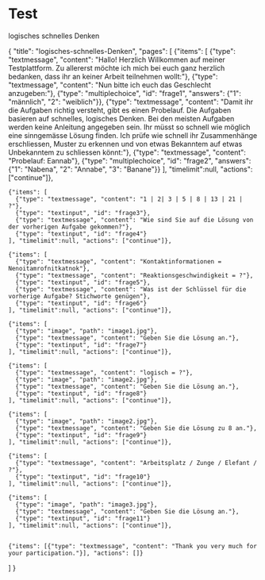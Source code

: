 # Test
logisches schnelles Denken

 {
  "title": "logisches-schnelles-Denken",
  "pages": [
    {"items": [
      {"type": "textmessage", "content": "Hallo! Herzlich Willkommen auf meiner Testplattform. Zu allererst möchte ich mich bei euch ganz herzlich bedanken, dass ihr an keiner Arbeit teilnehmen wollt:"},
      {"type": "textmessage", "content": "Nun bitte ich euch das Geschlecht anzugeben:"},
      {"type": "multiplechoice", "id": "frage1", "answers": {"1": "männlich", "2": "weiblich"}},
      {"type": "textmessage", "content": "Damit ihr die Aufgaben richtig versteht, gibt es einen Probelauf. Die Aufgaben basieren auf schnelles, logisches Denken. Bei den meisten Aufgaben werden keine Anleitung angegeben sein. Ihr müsst so schnell wie möglich eine sinngemässe Lösung finden. Ich prüfe wie schnell ihr Zusammenhänge erschliessen, Muster zu erkennen und von etwas Bekanntem auf etwas Unbekanntem zu schliessen könnt:"},
      {"type": "textmessage", "content": "Probelauf: Eannab"},
      {"type": "multiplechoice", "id": "frage2", "answers": {"1": "Nabena", "2": "Annabe", "3": "Banane"}}
    ], "timelimit":null, "actions": ["continue"]},
  
    {"items": [
      {"type": "textmessage", "content": "1 | 2| 3 | 5 | 8 | 13 | 21 | ?"},
      {"type": "textinput", "id": "frage3"},
      {"type": "textmessage", "content": "Wie sind Sie auf die Lösung von der vorherigen Aufgabe gekommen?"},
      {"type": "textinput", "id": "frage4"}
    ], "timelimit":null, "actions": ["continue"]},
    
    {"items": [
      {"type": "textmessage", "content": "Kontaktinformationen = Nenoitamrofnitkatnok"},
      {"type": "textmessage", "content": "Reaktionsgeschwindigkeit = ?"},
      {"type": "textinput", "id": "frage5"},
      {"type": "textmessage", "content": "Was ist der Schlüssel für die vorherige Aufgabe? Stichworte genügen"},
      {"type": "textinput", "id": "frage6"}
    ], "timelimit":null, "actions": ["continue"]},
  
    {"items": [
      {"type": "image", "path": "image1.jpg"},
      {"type": "textmessage", "content": "Geben Sie die Lösung an."},
      {"type": "textinput", "id": "frage7"}
    ], "timelimit":null, "actions": ["continue"]},
  
    {"items": [
      {"type": "textmessage", "content": "logisch = ?"},
      {"type": "image", "path": "image2.jpg"},
      {"type": "textmessage", "content": "Geben Sie die Lösung an."},
      {"type": "textinput", "id": "frage8"}
    ], "timelimit":null, "actions": ["continue"]},
  
    {"items": [
      {"type": "image", "path": "image2.jpg"},
      {"type": "textmessage", "content": "Geben Sie die Lösung zu 8 an."},
      {"type": "textinput", "id": "frage9"}
    ], "timelimit":null, "actions": ["continue"]},
  
    {"items": [
      {"type": "textmessage", "content": "Arbeitsplatz / Zunge / Elefant / ?"},
      {"type": "textinput", "id": "frage10"}
    ], "timelimit":null, "actions": ["continue"]},
  
    {"items": [
      {"type": "image", "path": "image3.jpg"},
      {"type": "textmessage", "content": "Geben Sie die Lösung an."},
      {"type": "textinput", "id": "frage11"}
    ], "timelimit":null, "actions": ["continue"]},
    
    
    {"items": [{"type": "textmessage", "content": "Thank you very much for your participation."}], "actions": []}
  ]
}
